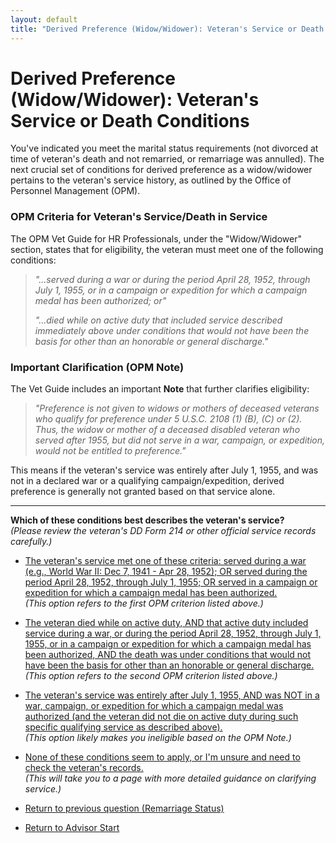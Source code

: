 ```yaml
---
layout: default
title: "Derived Preference (Widow/Widower): Veteran's Service or Death Conditions"
---
```


# Derived Preference (Widow/Widower): Veteran's Service or Death Conditions

You've indicated you meet the marital status requirements (not divorced at time of veteran's death and not remarried, or remarriage was annulled). The next crucial set of conditions for derived preference as a widow/widower pertains to the veteran's service history, as outlined by the Office of Personnel Management (OPM).

### OPM Criteria for Veteran's Service/Death in Service

The OPM Vet Guide for HR Professionals, under the "Widow/Widower" section, states that for eligibility, the veteran must meet one of the following conditions:

> *"...served during a war or during the period April 28, 1952, through July 1, 1955, or in a campaign or expedition for which a campaign medal has been authorized; or"*
>
> *"...died while on active duty that included service described immediately above under conditions that would not have been the basis for other than an honorable or general discharge."*

### Important Clarification (OPM Note)

The Vet Guide includes an important **Note** that further clarifies eligibility:

> *"Preference is not given to widows or mothers of deceased veterans who qualify for preference under 5 U.S.C. 2108 (1) (B), (C) or (2). Thus, the widow or mother of a deceased disabled veteran who served after 1955, but did not serve in a war, campaign, or expedition, would not be entitled to preference."*

This means if the veteran's service was entirely after July 1, 1955, and was not in a declared war or a qualifying campaign/expedition, derived preference is generally not granted based on that service alone.

---

**Which of these conditions best describes the veteran's service?**
<br>*(Please review the veteran's DD Form 214 or other official service records carefully.)*

*   [The veteran's service met one of these criteria: served during a war (e.g., World War II: Dec 7, 1941 - Apr 28, 1952); OR served during the period April 28, 1952, through July 1, 1955; OR served in a campaign or expedition for which a campaign medal has been authorized.](./eligible_xp_derived_widow.md)
    <br>*(This option refers to the first OPM criterion listed above.)*

*   [The veteran died while on active duty, AND that active duty included service during a war, or during the period April 28, 1952, through July 1, 1955, or in a campaign or expedition for which a campaign medal has been authorized, AND the death was under conditions that would not have been the basis for other than an honorable or general discharge.](./eligible_xp_derived_widow.md)
    <br>*(This option refers to the second OPM criterion listed above.)*

*   [The veteran's service was entirely after July 1, 1955, AND was NOT in a war, campaign, or expedition for which a campaign medal was authorized (and the veteran did not die on active duty during such specific qualifying service as described above).](./ineligible_derived_widow_vetservicenotqualifying.md)
    <br>*(This option likely makes you ineligible based on the OPM Note.)*

*   [None of these conditions seem to apply, or I'm unsure and need to check the veteran's records.](./derived_widow_clarify_vetservice.md)
    <br>*(This will take you to a page with more detailed guidance on clarifying service.)*

*   [Return to previous question (Remarriage Status)](./derived_widow_remarried.md)
*   [Return to Advisor Start](./start.md)
